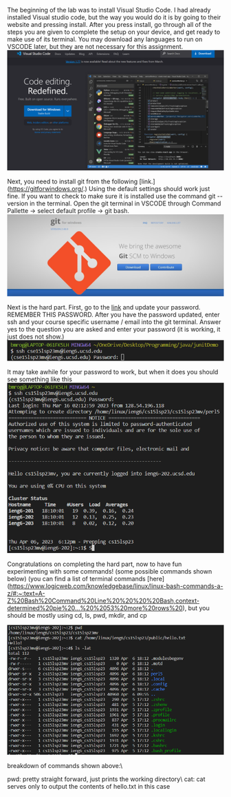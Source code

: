 The beginning of the lab was to install Visual Studio Code. I had already installed Visual studio code,
but the way you would do it is by going to their website and pressing install. After you press install, go through all of the steps you are given to complete
the setup on your device, and get ready to make use of its terminal. You may download any languages to run on VSCODE later, but they are not necessary for this assignment. ![Image](VSC.png)

Next, you need to install git from the following [link.] (https://gitforwindows.org/.) Using the default settings should work just fine. If you want to check to make sure it is installed use the command git --version in the terminal. Open the git terminal in VSCODE through Command Pallette -> select default profile -> git bash. ![Image](git-img.jpeg)


Next is the hard part. First, go to the [link]( https://sdacs.ucsd.edu/~icc/index.php) and update your password.  REMEMBER THIS PASSWORD. After you have the password updated, enter ssh and your course specific username / email into the git terminal. Answer yes to the question you are asked and enter your password (it is working, it just does not show.) ![Image](ssh.png)

It may take awhile for your password to work, but when it does you should see something like this ![Image](finally.png)

Congratulations on completing the hard part, now to have fun experimenting with some commands! (some possible commands shown below)
(you can find a list of terminal commands [here] (https://www.logicweb.com/knowledgebase/linux/linux-bash-commands-a-z/#:~:text=A-Z%20Bash%20Command%20Line%20%20%20%20Bash,context-determined%20pie%20...%20%2053%20more%20rows%20), but you should be mostly using cd, ls, pwd, mkdir, and cp

![Image](commands.png)

breakdown of commands shown above:\\

pwd: pretty straight forward, just prints the working directory\\
cat: cat serves only to output the contents of hello.txt in this case
